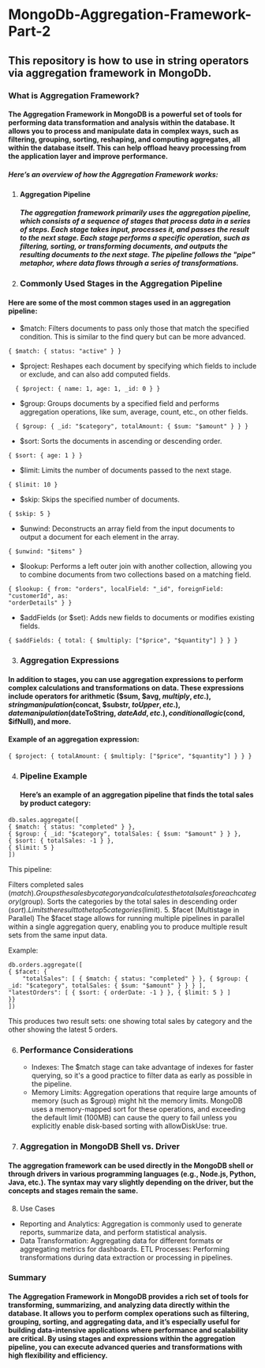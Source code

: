 # MongoDb-Aggregation-Framework-Part-2

## This repository is how to use in string operators via aggregation framework in MongoDb.

### What is Aggregation Framework?

#### The Aggregation Framework in MongoDB is a powerful set of tools for performing data transformation and analysis within the database. It allows you to process and manipulate data in complex ways, such as filtering, grouping, sorting, reshaping, and computing aggregates, all within the database itself. This can help offload heavy processing from the application layer and improve performance.

##### Here’s an overview of how the Aggregation Framework works:

1. #### Aggregation Pipeline

   ##### The aggregation framework primarily uses the aggregation pipeline, which consists of a sequence of stages that process data in a series of steps. Each stage takes input, processes it, and passes the result to the next stage. Each stage performs a specific operation, such as filtering, sorting, or transforming documents, and outputs the resulting documents to the next stage. The pipeline follows the "pipe" metaphor, where data flows through a series of transformations.

2. ### Commonly Used Stages in the Aggregation Pipeline

#### Here are some of the most common stages used in an aggregation pipeline:

- $match: Filters documents to pass only those that match the specified condition. This is similar to the find query but can be more advanced.

```
{ $match: { status: "active" } }
```

- $project: Reshapes each document by specifying which fields to include or exclude, and can also add computed fields.

```
  { $project: { name: 1, age: 1, _id: 0 } }
```

- $group: Groups documents by a specified field and performs aggregation operations, like sum, average, count, etc., on other fields.

```
  { $group: { _id: "$category", totalAmount: { $sum: "$amount" } } }
```

- $sort: Sorts the documents in ascending or descending order.

```
{ $sort: { age: 1 } }
```

- $limit: Limits the number of documents passed to the next stage.

```
{ $limit: 10 }
```

- $skip: Skips the specified number of documents.

```
{ $skip: 5 }
```

- $unwind: Deconstructs an array field from the input documents to output a document for each element in the array.

```
{ $unwind: "$items" }
```

- $lookup: Performs a left outer join with another collection, allowing you to combine documents from two collections based on a matching field.

```
{ $lookup: { from: "orders", localField: "_id", foreignField: "customerId", as:
"orderDetails" } }
```

- $addFields (or $set): Adds new fields to documents or modifies existing fields.

```
{ $addFields: { total: { $multiply: ["$price", "$quantity"] } } }
```

3. ### Aggregation Expressions

#### In addition to stages, you can use aggregation expressions to perform complex calculations and transformations on data. These expressions include operators for arithmetic ($sum, $avg, $multiply, etc.), string manipulation ($concat, $substr, $toUpper, etc.), date manipulation ($dateToString, $dateAdd, etc.), conditional logic ($cond, $ifNull), and more.

#### Example of an aggregation expression:

```
{ $project: { totalAmount: { $multiply: ["$price", "$quantity"] } } }
```

4. ### Pipeline Example
   #### Here’s an example of an aggregation pipeline that finds the total sales by product category:

```
db.sales.aggregate([
{ $match: { status: "completed" } },
{ $group: { _id: "$category", totalSales: { $sum: "$amount" } } },
{ $sort: { totalSales: -1 } },
{ $limit: 5 }
])
```

This pipeline:

Filters completed sales ($match).
Groups the sales by category and calculates the total sales for each category ($group).
Sorts the categories by the total sales in descending order ($sort).
Limits the result to the top 5 categories ($limit). 5. $facet (Multistage in Parallel)
The $facet stage allows for running multiple pipelines in parallel within a single aggregation query, enabling you to produce multiple result sets from the same input data.

Example:

```
db.orders.aggregate([
{ $facet: {
    "totalSales": [ { $match: { status: "completed" } }, { $group: { _id: "$category", totalSales: { $sum: "$amount" } } } ],
"latestOrders": [ { $sort: { orderDate: -1 } }, { $limit: 5 } ]
}}
])
```

This produces two result sets: one showing total sales by category and the other showing the latest 5 orders.

6. ### Performance Considerations

   - Indexes: The $match stage can take advantage of indexes for faster querying, so it's a good practice to filter data as early as possible in the pipeline.
   - Memory Limits: Aggregation operations that require large amounts of memory (such as $group) might hit the memory limits. MongoDB uses a memory-mapped sort for these operations, and exceeding the default limit (100MB) can cause the query to fail unless you explicitly enable disk-based sorting with allowDiskUse: true.

7. ### Aggregation in MongoDB Shell vs. Driver

#### The aggregation framework can be used directly in the MongoDB shell or through drivers in various programming languages (e.g., Node.js, Python, Java, etc.). The syntax may vary slightly depending on the driver, but the concepts and stages remain the same.

8. Use Cases

- Reporting and Analytics: Aggregation is commonly used to generate reports, summarize data, and perform statistical analysis.
- Data Transformation: Aggregating data for different formats or aggregating metrics for dashboards.
  ETL Processes: Performing transformations during data extraction or processing in pipelines.

### Summary

#### The Aggregation Framework in MongoDB provides a rich set of tools for transforming, summarizing, and analyzing data directly within the database. It allows you to perform complex operations such as filtering, grouping, sorting, and aggregating data, and it’s especially useful for building data-intensive applications where performance and scalability are critical. By using stages and expressions within the aggregation pipeline, you can execute advanced queries and transformations with high flexibility and efficiency.
